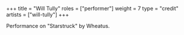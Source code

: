 +++
title = "Will Tully"
roles = ["performer"]
weight = 7
type = "credit"
artists = ["will-tully"]
+++

Performance on "Starstruck" by Wheatus.
